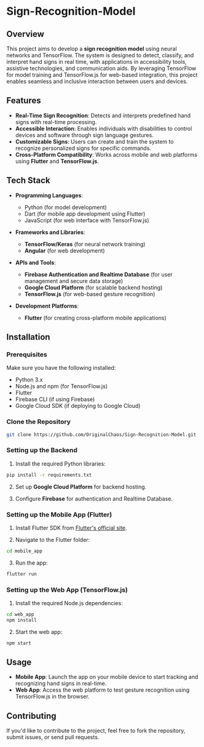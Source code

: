 # Sign-Recognition-Model

## Overview

This project aims to develop a **sign recognition model** using neural networks and TensorFlow. The system is designed to detect, classify, and interpret hand signs in real time, with applications in accessibility tools, assistive technologies, and communication aids. By leveraging TensorFlow for model training and TensorFlow.js for web-based integration, this project enables seamless and inclusive interaction between users and devices.

## Features

- **Real-Time Sign Recognition**: Detects and interprets predefined hand signs with real-time processing.
- **Accessible Interaction**: Enables individuals with disabilities to control devices and software through sign language gestures.
- **Customizable Signs**: Users can create and train the system to recognize personalized signs for specific commands.
- **Cross-Platform Compatibility**: Works across mobile and web platforms using **Flutter** and **TensorFlow.js**.

## Tech Stack

- **Programming Languages**:
  - Python (for model development)
  - Dart (for mobile app development using Flutter)
  - JavaScript (for web interface with TensorFlow.js)

- **Frameworks and Libraries**:
  - **TensorFlow/Keras** (for neural network training)
  - **Angular** (for web development)

- **APIs and Tools**:
  - **Firebase Authentication and Realtime Database** (for user management and secure data storage)
  - **Google Cloud Platform** (for scalable backend hosting)
  - **TensorFlow.js** (for web-based gesture recognition)

- **Development Platforms**:
  - **Flutter** (for creating cross-platform mobile applications)

## Installation

### Prerequisites

Make sure you have the following installed:

- Python 3.x
- Node.js and npm (for TensorFlow.js)
- Flutter
- Firebase CLI (if using Firebase)
- Google Cloud SDK (if deploying to Google Cloud)

### Clone the Repository

```bash
git clone https://github.com/OriginalChaos/Sign-Recognition-Model.git
```

### Setting up the Backend

1. Install the required Python libraries:

```bash
pip install -r requirements.txt
```

2. Set up **Google Cloud Platform** for backend hosting.

3. Configure **Firebase** for authentication and Realtime Database.

### Setting up the Mobile App (Flutter)

1. Install Flutter SDK from [Flutter's official site](https://flutter.dev/docs/get-started/install).

2. Navigate to the Flutter folder:

```bash
cd mobile_app
```

3. Run the app:

```bash
flutter run
```

### Setting up the Web App (TensorFlow.js)

1. Install the required Node.js dependencies:

```bash
cd web_app
npm install
```

2. Start the web app:

```bash
npm start
```

## Usage

- **Mobile App**: Launch the app on your mobile device to start tracking and recognizing hand signs in real-time.
- **Web App**: Access the web platform to test gesture recognition using TensorFlow.js in the browser.

## Contributing

If you'd like to contribute to the project, feel free to fork the repository, submit issues, or send pull requests.

